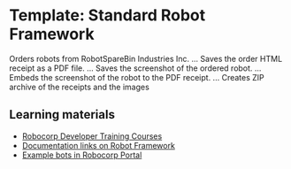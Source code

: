 # Template: Standard Robot Framework

Orders robots from RobotSpareBin Industries Inc.
...                 Saves the order HTML receipt as a PDF file.
...                 Saves the screenshot of the ordered robot.
...                 Embeds the screenshot of the robot to the PDF receipt.
...                 Creates ZIP archive of the receipts and the images



## Learning materials

- [Robocorp Developer Training Courses](https://robocorp.com/docs/courses)
- [Documentation links on Robot Framework](https://robocorp.com/docs/languages-and-frameworks/robot-framework)
- [Example bots in Robocorp Portal](https://robocorp.com/portal)
